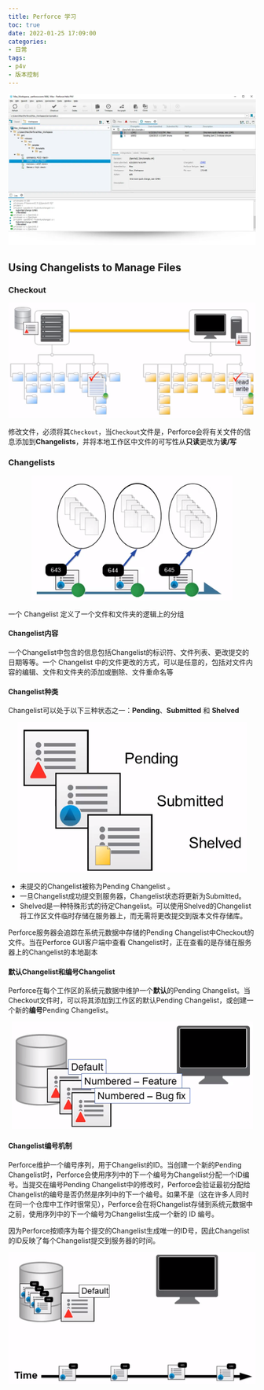 ```yaml
---
title: Perforce 学习
toc: true
date: 2022-01-25 17:09:00
categories:
- 日常
tags:
- p4v
- 版本控制
---
```


<center>
    <img src="34/perforce.jpg" />
</center>

<!-- more -->

## Using Changelists to Manage Files

### Checkout

<center>
    <img src="34/checkout-files.png" />
</center>

修改文件，必须将其`Checkout`，当`Checkout`文件是，Perforce会将有关文件的信息添加到**Changelists**，并将本地工作区中文件的可写性从**只读**更改为**读/写**

### Changelists

<center>
    <img src="34/changelist-management.png" />
</center>

一个 Changelist 定义了一个文件和文件夹的逻辑上的分组

#### Changelist内容

一个Changelist中包含的信息包括Changelist的标识符、文件列表、更改提交的日期等等。一个 Changelist 中的文件更改的方式，可以是任意的，包括对文件内容的编辑、文件和文件夹的添加或删除、文件重命名等

#### Changelist种类

Changelist可以处于以下三种状态之一：**Pending**、**Submitted** 和 **Shelved**

<center>
    <img src="34/changelist-types.png" />
</center>

- 未提交的Changelist被称为Pending Changelist 。
- 一旦Changelist成功提交到服务器，Changelist状态将更新为Submitted。
- Shelved是一种特殊形式的待定Changelist。可以使用Shelved的Changelist将工作区文件临时存储在服务器上，而无需将更改提交到版本文件存储库。

Perforce服务器会追踪在系统元数据中存储的Pending Changelist中Checkout的文件。当在Perforce GUI客户端中查看 Changelist时，正在查看的是存储在服务器上的Changelist的本地副本

#### 默认Changelist和编号Changelist

Perforce在每个工作区的系统元数据中维护一个**默认**的Pending Changelist。当Checkout文件时，可以将其添加到工作区的默认Pending Changelist，或创建一个新的**编号**Pending Changelist。

<center>
    <img src="34/default-and-number-changelists.png" />
</center>

#### Changelist编号机制

Perforce维护一个编号序列，用于Changelist的ID。当创建一个新的Pending Changelist时，Perforce会使用序列中的下一个编号为Changelist分配一个ID编号。当提交在编号Pending Changelist中的修改时，Perforce会验证最初分配给 Changelist的编号是否仍然是序列中的下一个编号。如果不是（这在许多人同时在同一个仓库中工作时很常见），Perforce会在将Changelist存储到系统元数据中之前，使用序列中的下一个编号为Changelist生成一个新的 ID 编号。

因为Perforce按顺序为每个提交的Changelist生成唯一的ID号，因此Changelist的ID反映了每个Changelist提交到服务器的时间。

<center>
    <img src="34/changelist-numbering-scheme.png" />
</center>
